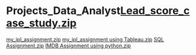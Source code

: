 # Projects_Data_Analyst[Lead_score_case_study.zip](https://github.com/Ajithkumar978794/Projects_Data_Analyst/files/10834326/Lead_score_case_study.zip)
[my_ipl_assignment.zip](https://github.com/Ajithkumar978794/Projects_Data_Analyst/files/10834327/my_ipl_assignment.zip)
[my_ipl_assignment using Tableau.zip](https://github.com/Ajithkumar978794/Projects_Data_Analyst/files/10834328/my_ipl_assignment.using.Tableau.zip)
[SQL Assignment.zip](https://github.com/Ajithkumar978794/Projects_Data_Analyst/files/10834332/SQL.Assignment.zip)
[IMDB Assignment using python.zip](https://github.com/Ajithkumar978794/Projects_Data_Analyst/files/10834358/IMDB.Assignment.using.python.zip)
